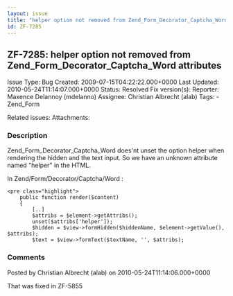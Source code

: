 ```yaml
---
layout: issue
title: "helper option not removed from Zend_Form_Decorator_Captcha_Word attributes"
id: ZF-7285
---
```


ZF-7285: helper option not removed from Zend\_Form\_Decorator\_Captcha\_Word attributes
---------------------------------------------------------------------------------------

 Issue Type: Bug Created: 2009-07-15T04:22:22.000+0000 Last Updated: 2010-05-24T11:14:07.000+0000 Status: Resolved Fix version(s): 
 Reporter:  Maxence Delannoy (mdelanno)  Assignee:  Christian Albrecht (alab)  Tags: - Zend\_Form
 
 Related issues: 
 Attachments: 
### Description

Zend\_Form\_Decorator\_Captcha\_Word does'nt unset the option helper when rendering the hidden and the text input. So we have an unknown attribute named "helper" in the HTML.

In Zend/Form/Decorator/Captcha/Word :

 
    <pre class="highlight">
        public function render($content)
        {
            [..]
            $attribs = $element->getAttribs();
            unset($attribs['helper']);
            $hidden = $view->formHidden($hiddenName, $element->getValue(), $attribs);
            $text = $view->formText($textName, '', $attribs);


 

 

### Comments

Posted by Christian Albrecht (alab) on 2010-05-24T11:14:06.000+0000

That was fixed in ZF-5855

 

 